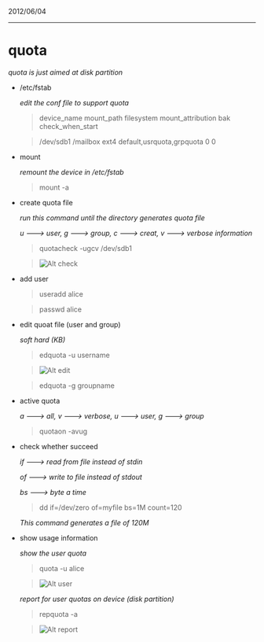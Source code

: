 2012/06/04
- - - 
# quota

  *quota is just aimed at disk partition*

  + /etc/fstab

  	*edit the conf file to support quota*

	> device_name mount_path filesystem mount_attribution bak check_when_start

    > /dev/sdb1 /mailbox ext4 default,usrquota,grpquota 0 0

  + mount 

	*remount the device in /etc/fstab*
		
  	> mount -a

  + create quota file 

  	*run this command until the directory generates quota file*

	*u ---> user, g ---> group, c ---> creat, v ---> verbose information*

    > quotacheck -ugcv /dev/sdb1

	> ![Alt check](https://github.com/liangxiao3/redhat_note/raw/master/pic/quota_check.jpg "check")

  + add user
  
    > useradd alice

	> passwd alice

  + edit quoat file (user and group)

	*soft hard (KB)*

    > edquota -u username

	> ![Alt edit](https://github.com/liangxiao3/redhat_note/raw/master/pic/quota_edit.jpg "edit")

	> edquota -g groupname

  + active quota

  	*a ---> all, v ---> verbose, u ---> user, g ---> group*

  	> quotaon -avug

  + check whether succeed
  
	*if ---> read from file instead of stdin*  	

	*of ---> write to file instead of stdout*

	*bs ---> byte a time*

  	> dd if=/dev/zero of=myfile bs=1M count=120

	*This command generates a file of 120M*

  + show usage information

  	*show the user quota*

  	> quota -u alice

	> ![Alt user](https://github.com/liangxiao3/redhat_note/raw/master/pic/quota.jpg "quota -u")

	*report for user quotas on device (disk partition)*

	> repquota -a

	> ![Alt report](https://github.com/liangxiao3/redhat_note/raw/master/pic/repquota.jpg "report quota")

